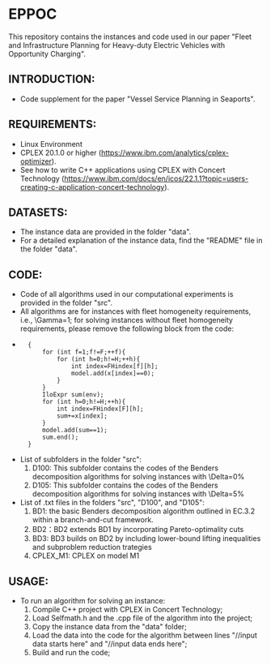 # EPPOC
This repository contains the instances and code used in our paper "Fleet and Infrastructure Planning for Heavy-duty Electric Vehicles with Opportunity Charging".
## INTRODUCTION:
- Code supplement for the paper "Vessel Service Planning in Seaports".

## REQUIREMENTS:
- Linux Environment
- CPLEX 20.1.0 or higher (https://www.ibm.com/analytics/cplex-optimizer).
- See how to write C++ applications using CPLEX with Concert Technology (https://www.ibm.com/docs/en/icos/22.1.1?topic=users-creating-c-application-concert-technology). 

## DATASETS:
- The instance data are provided in the folder "data". 
- For a detailed explanation of the instance data, find the "README" file in the folder "data". 

## CODE:
- Code of all algorithms used in our computational experiments is provided in the folder "src".
- All algorithms are for instances with fleet homogeneity requirements, i.e., \Gamma=1; for solving instances without fleet homogeneity requirements, please remove the following block from the code:
- 		{ 
			for (int f=1;f!=F;++f){
				for (int h=0;h!=H;++h){
					int index=FHindex[f][h];
					model.add(x[index]==0);	
				}
			}
			IloExpr sum(env); 
			for (int h=0;h!=H;++h){
				int index=FHindex[F][h];
				sum+=x[index];
			}
			model.add(sum==1);	
			sum.end();
		}
- List of subfolders in the folder "src":
  1. D100: This subfolder contains the codes of the Benders decomposition algorithms for solving instances with \Delta=0%
  2. D105: This subfolder contains the codes of the Benders decomposition algorithms for solving instances with \Delta=5%
- List of .txt files in the folders "src", "D100", and "D105": 
  1. BD1: the basic Benders decomposition algorithm outlined in EC.3.2 within a branch-and-cut framework.
  2. BD2：BD2 extends BD1 by incorporating Pareto-optimality cuts
  3. BD3: BD3 builds on BD2 by including lower-bound lifting inequalities and subproblem reduction trategies
  4. CPLEX_M1:  CPLEX on model M1 

## USAGE:
- To run an algorithm for solving an instance:
  1. Compile C++ project with CPLEX in Concert Technology;
  2. Load Selfmath.h and the .cpp file of the algorithm into the project;
  3. Copy the instance data from the "data" folder;
  4. Load the data into the code for the algorithm between lines "//input data starts here" and "//input data ends here";
  5. Build and run the code;
